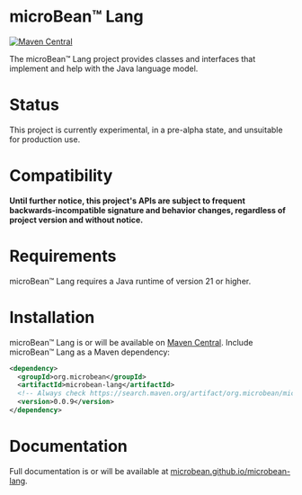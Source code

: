 # microBean™ Lang

[![Maven Central](https://img.shields.io/maven-central/v/org.microbean/microbean-lang.svg?label=Maven%20Central)](https://search.maven.org/artifact/org.microbean/microbean-lang)

The microBean™ Lang project provides classes and interfaces that implement and help with the Java language model.

# Status

This project is currently experimental, in a pre-alpha state, and unsuitable for production use.

# Compatibility

**Until further notice, this project's APIs are subject to frequent backwards-incompatible signature and behavior
changes, regardless of project version and without notice.**

# Requirements

microBean™ Lang requires a Java runtime of version 21 or higher.

# Installation

microBean™ Lang is or will be available on [Maven Central](https://search.maven.org/). Include microBean™ Lang as a
Maven dependency:

```xml
<dependency>
  <groupId>org.microbean</groupId>
  <artifactId>microbean-lang</artifactId>
  <!-- Always check https://search.maven.org/artifact/org.microbean/microbean-lang for up-to-date available versions. -->
  <version>0.0.9</version>
</dependency>
```

# Documentation

Full documentation is or will be available at
[microbean.github.io/microbean-lang](https://microbean.github.io/microbean-lang/).
